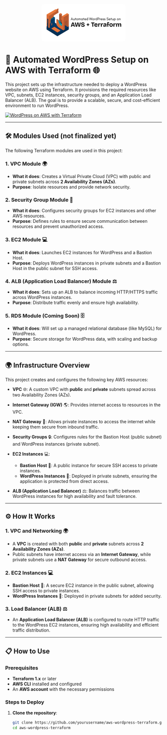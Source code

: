 <p align="center">
  <img src="logo.png" alt="Project Logo" style="background-color:white; padding: 10px; border-radius: 8px;" />
</p>


# 🚀 Automated WordPress Setup on AWS with Terraform 🌐

This project sets up the infrastructure needed to deploy a WordPress website on AWS using Terraform. It provisions the required resources like VPC, subnets, EC2 instances, security groups, and an Application Load Balancer (ALB). The goal is to provide a scalable, secure, and cost-efficient environment to run WordPress.

[![WordPress on AWS with Terraform](https://img.shields.io/badge/🚀_WordPress-AWS_+_Terraform-FF6C37?style=for-the-badge&logo=wordpress&logoColor=white&labelColor=21759B&color=FF9900)](https://github.com/Adeel91/aws-wordpress-terraform)

---

## 🛠️ Modules Used (not finalized yet)

The following Terraform modules are used in this project:

### 1. **VPC Module** 🌍
- **What it does**: Creates a Virtual Private Cloud (VPC) with public and private subnets across **2 Availability Zones (AZs)**.
- **Purpose**: Isolate resources and provide network security.

### 2. **Security Group Module** 🔐
- **What it does**: Configures security groups for EC2 instances and other AWS resources.
- **Purpose**: Defines rules to ensure secure communication between resources and prevent unauthorized access.

### 3. **EC2 Module** 💻
- **What it does**: Launches EC2 instances for WordPress and a Bastion Host.
- **Purpose**: Deploys WordPress instances in private subnets and a Bastion Host in the public subnet for SSH access.

### 4. **ALB (Application Load Balancer) Module** ⚖️
- **What it does**: Sets up an ALB to balance incoming HTTP/HTTPS traffic across WordPress instances.
- **Purpose**: Distribute traffic evenly and ensure high availability.

### 5. **RDS Module (Coming Soon)** 🗄️
- **What it does**: Will set up a managed relational database (like MySQL) for WordPress.
- **Purpose**: Secure storage for WordPress data, with scaling and backup options.

---

## 🌍 Infrastructure Overview

This project creates and configures the following key AWS resources:

- **VPC** 🌐: A custom VPC with **public** and **private** subnets spread across two Availability Zones (AZs).
- **Internet Gateway (IGW)** 🌎: Provides internet access to resources in the VPC.
- **NAT Gateway** 🔄: Allows private instances to access the internet while keeping them secure from inbound traffic.
- **Security Groups** 🔒: Configures rules for the Bastion Host (public subnet) and WordPress instances (private subnet).
- **EC2 Instances** 💻: 
  - **Bastion Host** 🔑: A public instance for secure SSH access to private instances.
  - **WordPress Instances** 📝: Deployed in private subnets, ensuring the application is protected from direct access.

- **ALB (Application Load Balancer)** ⚖️: Balances traffic between WordPress instances for high availability and fault tolerance.

---

## ⚙️ How It Works

### 1. **VPC and Networking** 🌍
- A **VPC** is created with both **public** and **private** subnets across **2 Availability Zones (AZs)**.
- Public subnets have internet access via an **Internet Gateway**, while private subnets use a **NAT Gateway** for secure outbound access.

### 2. **EC2 Instances** 💻
- **Bastion Host** 🔑: A secure EC2 instance in the public subnet, allowing SSH access to private instances.
- **WordPress Instances** 📝: Deployed in private subnets for added security.

### 3. **Load Balancer (ALB)** ⚖️
- An **Application Load Balancer (ALB)** is configured to route HTTP traffic to the WordPress EC2 instances, ensuring high availability and efficient traffic distribution.

---

## 📋 How to Use

### Prerequisites
- **Terraform 1.x** or later
- **AWS CLI** installed and configured
- An **AWS account** with the necessary permissions

### Steps to Deploy

1. **Clone the repository**:
   ```bash
   git clone https://github.com/yourusername/aws-wordpress-terraform.git
   cd aws-wordpress-terraform

